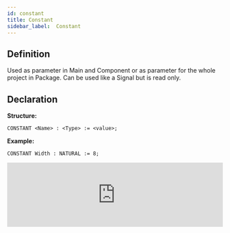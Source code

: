 ```yaml
---
id: constant
title: Constant
sidebar_label:  Constant
---
```


## Definition

Used as parameter in Main and Component or as parameter for the whole project in Package. Can be used like a Signal but is read only.

## Declaration

**Structure:**
```vhdp
CONSTANT <Name> : <Type> := <value>;
```
**Example:**
```vhdp
CONSTANT Width : NATURAL := 8;
```

<div class="fluidMedia"><iframe id="ytplayer" type="text/html" width="100%" src="https://www.youtube.com/embed/Fx2zHfsmjNs?autoplay=0&origin=http://vhdplus.com" frameborder="0" allowFullScreen></iframe></div>